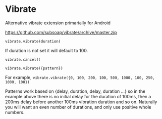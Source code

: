 # Vibrate

Alternative vibrate extension primarially for Android

https://github.com/subsoap/vibrate/archive/master.zip

```vibrate.vibrate(duration)```

If duration is not set it will default to 100.

```vibrate.cancel()```

```vibrate.vibrate({pattern})```

For example, ```vibrate.vibrate({0, 100, 200, 100, 500, 1000, 100, 250, 1000, 100})```

Patterns work based on {delay, duration, delay, duration ...} so in the example above there is no initial delay for the duration of 100ms, then a 200ms delay before another 100ms vibration duration and so on. Naturally you will want an even number of durations, and only use positive whole numbers.